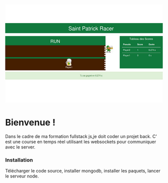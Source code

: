 ![screenshot snake](https://raw.githubusercontent.com/ergot/ifocop-racer/master/800.png)
=======
Bienvenue !
===================
Dans le cadre de ma formation fullstack js,je doit coder un projet back. 
C' est une course en temps réel utilisant les websockets pour communiquer avec le server.

### Installation
Télécharger le code source, installer mongodb, installer les paquets, lancer le serveur node.
